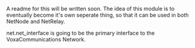 A readme for this will be written soon. The idea of this module is to eventually become it's own seperate thing, so that it can be used in both NetNode and NetRelay.

net.net_interface is going to be the primary interface to the VoxaCommunications Network.